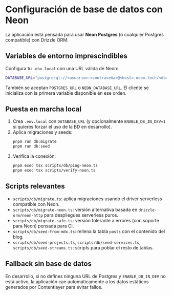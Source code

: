 # Configuración de base de datos con Neon

La aplicación está pensada para usar **Neon Postgres** (o cualquier Postgres compatible) con Drizzle ORM.

## Variables de entorno imprescindibles

Configura tu `.env.local` con una URL válida de Neon:

```bash
DATABASE_URL="postgresql://<usuario>:<contraseña>@<host>.neon.tech/<db>?sslmode=require"
```

También se aceptan `POSTGRES_URL` o `NEON_DATABASE_URL`. El cliente se inicializa con la primera variable disponible en ese orden.

## Puesta en marcha local

1. Crea `.env.local` con `DATABASE_URL` (y opcionalmente `ENABLE_DB_IN_DEV=1` si quieres forzar el uso de la BD en desarrollo).
2. Aplica migraciones y seeds:
   ```bash
   pnpm run db:migrate
   pnpm run db:seed
   ```
3. Verifica la conexión:
   ```bash
   pnpm exec tsx scripts/db/ping-neon.ts
   pnpm exec tsx scripts/verify-neon.ts
   ```

## Scripts relevantes

- `scripts/db/migrate.ts`: aplica migraciones usando el driver serverless compatible con Neon.
- `scripts/db/migrate-neon.ts`: versión alternativa basada en `drizzle-orm/neon-http` para despliegues serverless puros.
- `scripts/db/migrate-safe.ts`: versión tolerante a errores (con soporte para Neon) pensada para CI.
- `scripts/db/seed-from-mdx.ts`: rellena la tabla `posts` con el contenido del blog.
- `scripts/db/seed-projects.ts`, `scripts/db/seed-services.ts`, `scripts/db/seed-streams.ts`: scripts para poblar el resto de tablas.

## Fallback sin base de datos

En desarrollo, si no defines ninguna URL de Postgres y `ENABLE_DB_IN_DEV` no está activo, la aplicación cae automáticamente a los datos estáticos generados por Contentlayer para evitar fallos.
